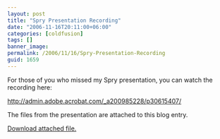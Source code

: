 ```yaml
---
layout: post
title: "Spry Presentation Recording"
date: "2006-11-16T20:11:00+06:00"
categories: [coldfusion]
tags: []
banner_image: 
permalink: /2006/11/16/Spry-Presentation-Recording
guid: 1659
---
```


For those of you who missed my Spry presentation, you can watch the recording here:

<a href="http://admin.adobe.acrobat.com/_a200985228/p30615407/">http://admin.adobe.acrobat.com/_a200985228/p30615407/</a>

The files from the presentation are attached to this blog entry.<p><a href='enclosures/D{% raw %}%3A%{% endraw %}5Cwebsites{% raw %}%5Cdev%{% endraw %}2Ecamdenfamily{% raw %}%2Ecom%{% endraw %}5Cenclosures{% raw %}%2Fsprypreso1%{% endraw %}2Ezip'>Download attached file.</a></p>